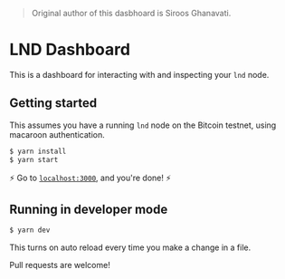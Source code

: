 ﻿> Original author of this dasbhoard is Siroos Ghanavati.

# LND Dashboard

This is a dashboard for interacting with and inspecting your `lnd` node.

## Getting started

This assumes you have a running `lnd` node on the Bitcoin testnet, using macaroon authentication.

```bash
$ yarn install
$ yarn start
```

:zap: Go to [`localhost:3000`](http://localhost:3000), and you're done! :zap:

## Running in developer mode

```bash
$ yarn dev
```

This turns on auto reload every time you make a change in a file.

Pull requests are welcome!
